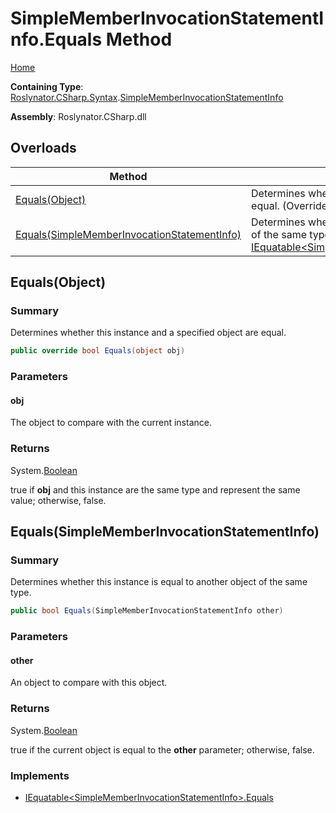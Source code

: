 # SimpleMemberInvocationStatementInfo\.Equals Method

[Home](../../../../../README.md)

**Containing Type**: [Roslynator.CSharp.Syntax](../../README.md)\.[SimpleMemberInvocationStatementInfo](../README.md)

**Assembly**: Roslynator\.CSharp\.dll

## Overloads

| Method | Summary |
| ------ | ------- |
| [Equals(Object)](#Roslynator_CSharp_Syntax_SimpleMemberInvocationStatementInfo_Equals_System_Object_) | Determines whether this instance and a specified object are equal\. \(Overrides [ValueType.Equals](https://docs.microsoft.com/en-us/dotnet/api/system.valuetype.equals)\) |
| [Equals(SimpleMemberInvocationStatementInfo)](#Roslynator_CSharp_Syntax_SimpleMemberInvocationStatementInfo_Equals_Roslynator_CSharp_Syntax_SimpleMemberInvocationStatementInfo_) | Determines whether this instance is equal to another object of the same type\. \(Implements [IEquatable\<SimpleMemberInvocationStatementInfo>.Equals](https://docs.microsoft.com/en-us/dotnet/api/system.iequatable-1.equals)\) |

## Equals\(Object\)<a name="Roslynator_CSharp_Syntax_SimpleMemberInvocationStatementInfo_Equals_System_Object_"></a>

### Summary

Determines whether this instance and a specified object are equal\.

```csharp
public override bool Equals(object obj)
```

### Parameters

#### obj

The object to compare with the current instance\. 

### Returns

System\.[Boolean](https://docs.microsoft.com/en-us/dotnet/api/system.boolean)

true if **obj** and this instance are the same type and represent the same value; otherwise, false\. 

## Equals\(SimpleMemberInvocationStatementInfo\)<a name="Roslynator_CSharp_Syntax_SimpleMemberInvocationStatementInfo_Equals_Roslynator_CSharp_Syntax_SimpleMemberInvocationStatementInfo_"></a>

### Summary

Determines whether this instance is equal to another object of the same type\.

```csharp
public bool Equals(SimpleMemberInvocationStatementInfo other)
```

### Parameters

#### other

An object to compare with this object\.

### Returns

System\.[Boolean](https://docs.microsoft.com/en-us/dotnet/api/system.boolean)

true if the current object is equal to the **other** parameter; otherwise, false\.

### Implements

* [IEquatable\<SimpleMemberInvocationStatementInfo>.Equals](https://docs.microsoft.com/en-us/dotnet/api/system.iequatable-1.equals)
